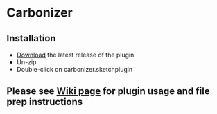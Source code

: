 # Carbonizer

## Installation

- [Download](../../releases/download/v1.1/carbonizer.sketchplugin.zip) the latest release of the plugin
- Un-zip
- Double-click on carbonizer.sketchplugin

## Please see [Wiki page](https://github.ibm.com/Daxit-Agarwal/Carbonizer/wiki) for plugin usage and file prep instructions
